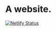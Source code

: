 # A website.
[![Netlify Status](https://api.netlify.com/api/v1/badges/7457a5ad-558f-46f7-a39c-9602557c2850/deploy-status)](https://app.netlify.com/sites/customlapelpinsandchallengecoins/deploys)
